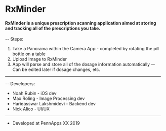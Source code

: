 # RxMinder

#### RxMinder is a unique prescription scanning application aimed at storing and tracking all of the prescriptions you take.

-- Steps:
1. Take a Panorama within the Camera App - completed by rotating the pill bottle on a table
2. Upload Image to RxMinder
3. App will parse and store all of the dosage information automatically
--Can be edited later if dosage changes, etc.

---
-- Developers:
- Noah Rubin - iOS dev
- Max Roling - Image Processing dev
- Harieasswar Lakshmidevi - Backend dev
- Nick Alico - UI/UX
---

- Developed at PennApps XX 2019
